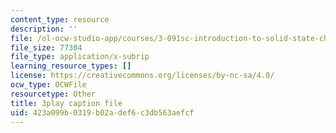```yaml
---
content_type: resource
description: ''
file: /ol-ocw-studio-app/courses/3-091sc-introduction-to-solid-state-chemistry-fall-2010/423a099b0319b02adef6c3db563aefcf_up3zP2z81SE.srt
file_size: 77304
file_type: application/x-subrip
learning_resource_types: []
license: https://creativecommons.org/licenses/by-nc-sa/4.0/
ocw_type: OCWFile
resourcetype: Other
title: 3play caption file
uid: 423a099b-0319-b02a-def6-c3db563aefcf
---
```

